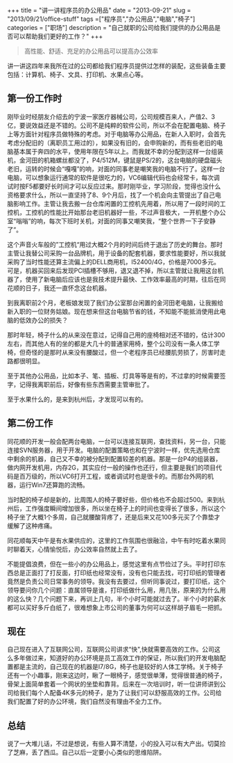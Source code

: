 +++
title = "讲一讲程序员的办公用品"
date = "2013-09-21"
slug = "2013/09/21/office-stuff"
tags =["程序员","办公用品","电脑","椅子"]
categories = ["职场"]
description = "自己就职的公司给我们提供的办公用品是否可以帮助我们更好的工作？"
+++
> 高性能、舒适、充足的办公用品可以提高办公效率

讲一讲这四年来我所在过的公司都给我们程序员提供过怎样的装配，这些装备主要包括：计算机、椅子、文具、打印机、水果点心等。

## 第一份工作时

刚毕业时经朋友介绍去的宁波一家医疗器械公司，公司规模百来人，产值2、3亿，要说效益还是不错的。公司不是纯粹的软件公司，所以不会在配置电脑、椅子上等方面针对程序员做特殊的考虑。对于电脑等办公用品，在新人入职时，会首先考虑分配旧的（离职员工用过的），如果没有旧的，会申购新的，而有些老旧的电脑基本属于奔四的水平，使用年限在5年以上。而我就不幸的分配到这样一台组装机，金河田的机箱螺丝都没了，P4/512M，键鼠是PS/2的，这台电脑的硬盘磁头老旧，运转的时候会“嘎嘎”的响，对面的同事老是嘲笑我的电脑不行了。这样一台电脑，可以想象运行通常的软件是很吃力的，VC6编辑代码也会经常卡，每次调试时按F5都要好长时间才可以反应过来。那时刚毕业，学习阶段，觉得也没什么资格要求什么，所以一直坚持了8、9个月后，找了一个机会向主管提出了自己电脑影响工作。主管让我去搬一台仓库闲置的工控机先用着，所以用了一段时间的工控机，工控机的性能比开始那台老旧机器好一些，不过声音极大，一开机整个办公室“嗡嗡”的响，每次下班时关机，对面的同事又嘲笑我，“整个世界一下子安静了”。

这个声音火车般的”工控机“用过大概2个月的时间后终于退出了历史的舞台。那时主管让我替公司采购一台品牌机，用于设备的配套机器，要求性能要好，所以我就采购了当时性能还算主流偏上的DELL商用机，I52400/4G，价格是7000多元。可是，机器买回来后发现PCI插槽不够用，退又退不掉，所以主管就让我用这台机器了，使用了新电脑后应该也是我技术提升最快、工作效率最高的时期，往后在同花顺的日子，我还一直怀念这台机器。

到我离职前2个月，老板娘发现了我们办公室那台闲置的金河田老电脑，让我搬给新入职的一位财务姑娘。现在想来但这台电脑节省的钱，不知能不能抵消使用此电脑的低效办公的损失？

那时年轻，椅子什么的从来没在意过，记得自己用的座椅相对还不错的，估计300左右，而其他人有的坐的都是大几十的普通家用椅，整个公司没有一条人体工学椅，但奇怪的是那时从来没有腰酸过，但一个老程序员已经腰肌劳损了，厉害时走路都很明显。

至于其他办公用品，比如本子、笔、插板、灯具等等是有的，不过拿的时候需要签字，记得我离职前后，好像有些东西需要主管审批了。

至于水果什么的，是来到杭州后，才发现可以有的。

## 第二份工作
同花顺的开发一般会配两台电脑，一台可以连接互联网，查找资料，另一台，只能连接SVN服务器，用于开发。电脑的配置策略也和在宁波时一样，优先选用仓库中剩余的机器，自己又不幸的被分配到配置较差的机器。那是一台P4的组装器，做内网开发机用，内存2G，其实应付一般的操作也还行，但主要是我们的项目代码是百万级的，所以VC6打开工程，或者调试时也是很卡的。而那台外网的机器，运行Win7还算跑的流畅。

当时配的椅子却是新的，比周围人的椅子要好些，但价格也不会超过500。来到杭州后，工作强度瞬间增加很多，所以坐在椅子上的时间也变得长了很多，所以这个椅子坐了大概1个多周，自己就腰酸背疼了，还是后来又花100多元买了个靠垫才缓解了这种疼痛。

同花顺每天中午是有水果供应的，这里的工作氛围也很融洽，中午有时吃着水果同时聊着天，心情愉悦后，办公效率自然就上去了。

不能提倡浪费，但在一些小的办公用品上，感觉这里有点节俭过了头。平时打印东西总是正面打了打反面，打印纸也经常没有，没有也只能去找，可打印纸的管理者竟然是负责公司日常事务的领导。我没有去要过，但听同事说过，要打印纸，这个领导要问你几个问题：直属领导是谁，打印纸做什么用，用几张，原来的为什么用的这么快？几个问题下来，再训上几句，半个小时可能就过去了。半个小时的薪水都可以买好多斤白纸了，很难想象上市公司的董事为何可以这样胡子眉毛一把抓。

## 现在
自己现在进入了互联网公司，互联网公司讲求“快",快就需要高效的工作。公司这么多年做过来，知道好的办公环境是员工高效工作的保证，所以我们的开发电脑配置都是主流的，自己现在的机器是I7/8G，椅子也是较好的人体工学椅。关于椅子还有一个小趣事，刚来这边时，瞅了一眼椅子，感觉很单薄，觉得很普通的椅子，骨架上面简单套着一个网状的坐垫和靠背。后来在一次培训时，听一位讲师讲到公司给我们每个人配备4K多元的椅子，是为了让我们可以舒服高效的工作。公司给我们配置了好的办公环境，我们自然没有理由不全力工作。

## 总结
说了一大堆儿话，不过是想说，有些人算不清楚，小的投入可以有大产出。切莫捡了芝麻，丢了西瓜。自己以后一定要小心类似的思维陷阱。
